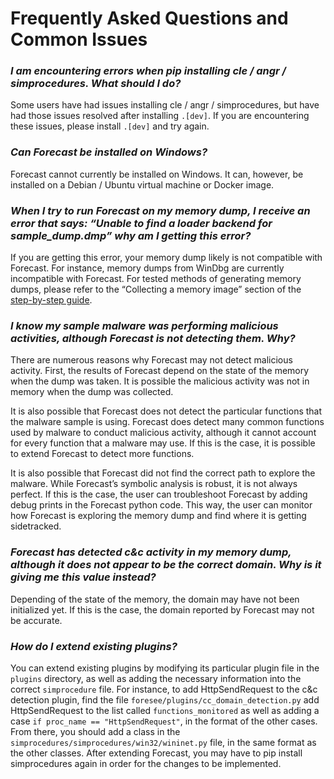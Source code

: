 # Frequently Asked Questions and Common Issues

### *I am encountering errors when pip installing cle / angr / simprocedures. What should I do?*
Some users have had issues installing cle / angr / simprocedures, but have had those issues resolved after installing `.[dev]`. If you are encountering these issues, please install `.[dev]` and try again.

### *Can Forecast be installed on Windows?*
Forecast cannot currently be installed on Windows. It can, however, be installed on a Debian / Ubuntu virtual machine or Docker image.

### *When I try to run Forecast on my memory dump, I receive an error that says: “Unable to find a loader backend for sample_dump.dmp” why am I getting this error?*
If you are getting this error, your memory dump likely is not compatible with Forecast. For instance, memory dumps from WinDbg are currently incompatible with Forecast. For tested methods of generating memory dumps, please refer to the “Collecting a memory image” section of the [step-by-step guide](Step_by_Step.md).

### *I know my sample malware was performing malicious activities, although Forecast is not detecting them. Why?*
There are numerous reasons why Forecast may not detect malicious activity. First, the results of Forecast depend on the state of the memory when the dump was taken. It is possible the malicious activity was not in memory when the dump was collected.

It is also possible that Forecast does not detect the particular functions that the malware sample is using. Forecast does detect many common functions used by malware to conduct malicious activity, although it cannot account for every function that a malware may use. If this is the case, it is possible to extend Forecast to detect more functions.

It is also possible that Forecast did not find the correct path to explore the malware. While Forecast’s symbolic analysis is robust, it is not always perfect. If this is the case, the user can troubleshoot Forecast by adding debug prints in the Forecast python code. This way, the user can monitor how Forecast is exploring the memory dump and find where it is getting sidetracked.

### *Forecast has detected c&c activity in my memory dump, although it does not appear to be the correct domain. Why is it giving me this value instead?*
Depending of the state of the memory, the domain may have not been initialized yet. If this is the case, the domain reported by Forecast may not be accurate.

### *How do I extend existing plugins?*
You can extend existing plugins by modifying its particular plugin file in the `plugins` directory, as well as adding the necessary information into the correct `simprocedure` file.
For instance, to add HttpSendRequest to the c&c detection plugin, find the file `foresee/plugins/cc_domain_detection.py` add HttpSendRequest to the list called `functions_monitored` as well as adding a case `if proc_name == "HttpSendRequest"`, in the format of the other cases. From there, you should add a class in the `simprocedures/simprocedures/win32/wininet.py` file, in the same format as the other classes.
After extending Forecast, you may have to pip install simprocedures again in order for the changes to be implemented.
